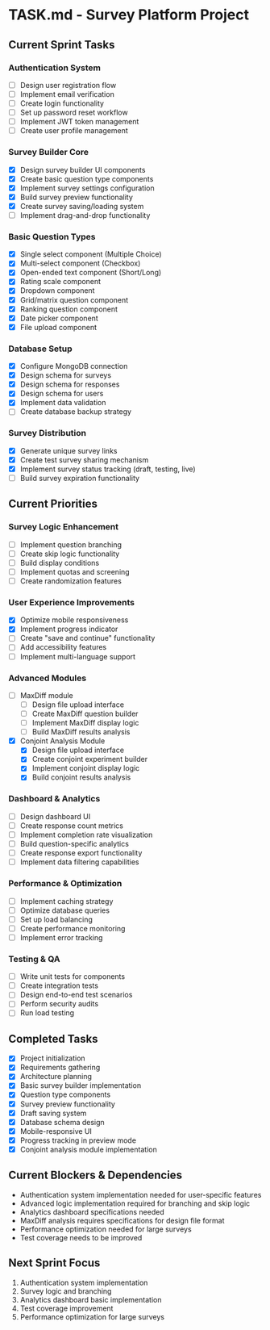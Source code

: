 # TASK.md - Survey Platform Project

## Current Sprint Tasks

### Authentication System
- [ ] Design user registration flow
- [ ] Implement email verification
- [ ] Create login functionality
- [ ] Set up password reset workflow
- [ ] Implement JWT token management
- [ ] Create user profile management

### Survey Builder Core
- [x] Design survey builder UI components
- [x] Create basic question type components
- [x] Implement survey settings configuration
- [x] Build survey preview functionality
- [x] Create survey saving/loading system
- [ ] Implement drag-and-drop functionality

### Basic Question Types
- [x] Single select component (Multiple Choice)
- [x] Multi-select component (Checkbox)
- [x] Open-ended text component (Short/Long)
- [x] Rating scale component
- [x] Dropdown component
- [x] Grid/matrix question component
- [x] Ranking question component
- [x] Date picker component
- [x] File upload component

### Database Setup
- [x] Configure MongoDB connection
- [x] Design schema for surveys
- [x] Design schema for responses
- [x] Design schema for users
- [x] Implement data validation
- [ ] Create database backup strategy

### Survey Distribution
- [x] Generate unique survey links
- [x] Create test survey sharing mechanism
- [x] Implement survey status tracking (draft, testing, live)
- [ ] Build survey expiration functionality

## Current Priorities

### Survey Logic Enhancement
- [ ] Implement question branching
- [ ] Create skip logic functionality
- [ ] Build display conditions
- [ ] Implement quotas and screening
- [ ] Create randomization features

### User Experience Improvements
- [x] Optimize mobile responsiveness
- [x] Implement progress indicator
- [ ] Create "save and continue" functionality
- [ ] Add accessibility features
- [ ] Implement multi-language support

### Advanced Modules
- [ ] MaxDiff module
  - [ ] Design file upload interface
  - [ ] Create MaxDiff question builder
  - [ ] Implement MaxDiff display logic
  - [ ] Build MaxDiff results analysis

- [x] Conjoint Analysis Module
  - [x] Design file upload interface
  - [x] Create conjoint experiment builder
  - [x] Implement conjoint display logic
  - [x] Build conjoint results analysis

### Dashboard & Analytics
- [ ] Design dashboard UI
- [ ] Create response count metrics
- [ ] Implement completion rate visualization
- [ ] Build question-specific analytics
- [ ] Create response export functionality
- [ ] Implement data filtering capabilities

### Performance & Optimization
- [ ] Implement caching strategy
- [ ] Optimize database queries
- [ ] Set up load balancing
- [ ] Create performance monitoring
- [ ] Implement error tracking

### Testing & QA
- [ ] Write unit tests for components
- [ ] Create integration tests
- [ ] Design end-to-end test scenarios
- [ ] Perform security audits
- [ ] Run load testing

## Completed Tasks
- [x] Project initialization
- [x] Requirements gathering
- [x] Architecture planning
- [x] Basic survey builder implementation
- [x] Question type components
- [x] Survey preview functionality
- [x] Draft saving system
- [x] Database schema design
- [x] Mobile-responsive UI
- [x] Progress tracking in preview mode
- [x] Conjoint analysis module implementation

## Current Blockers & Dependencies
- Authentication system implementation needed for user-specific features
- Advanced logic implementation required for branching and skip logic
- Analytics dashboard specifications needed
- MaxDiff analysis requires specifications for design file format
- Performance optimization needed for large surveys
- Test coverage needs to be improved

## Next Sprint Focus
1. Authentication system implementation
2. Survey logic and branching
3. Analytics dashboard basic implementation
4. Test coverage improvement
5. Performance optimization for large surveys
